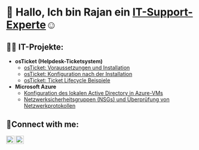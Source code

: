 <h1>👋 Hallo, Ich bin Rajan ein <a href="https://linkedin.com/in/rajan-rohilla-679501232/">IT-Support-Experte</a>☺</h1>

<h2>👨‍💻 IT-Projekte:</h2>

- <b>osTicket (Helpdesk-Ticketsystem)</b>
  - [osTicket: Voraussetzungen und Installation](https://github.com/Rajan-IT/osTicket-Voraussetzungen-und-Installation)
  - [osTicket: Konfiguration nach der Installation](https://github.com/joshmadakorcc/post-install-config)
  - [osTicket: Ticket Lifecycle Beispiele ](https://github.com/joshmadakorcc/ticket-lifecycle)
- <b>Microsoft Azure</b>
  - [Konfiguration des lokalen Active Directory in Azure-VMs](https://github.com/joshmadakorcc/configure-ad)
  - [Netzwerksicherheitsgruppen (NSGs) und Überprüfung von Netzwerkprotokollen](https://github.com/joshmadakorcc/azure-network-protocols)

<h2>🤳Connect with me:</h2>

[<img align="left" alt="Josh | LinkedIn" width="22px" src="https://cdn.jsdelivr.net/npm/simple-icons@v3/icons/linkedin.svg" />][linkedin]
[<img align="left" alt="Josh | Instagram" width="22px" src="https://cdn.jsdelivr.net/npm/simple-icons@v3/icons/instagram.svg" />][instagram]

[instagram]: https://www.instagram.com/rjn.fit.in/
[linkedin]: https://linkedin.com/in/rajan-rohilla-679501232/
